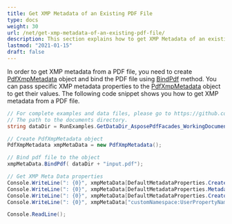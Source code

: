 ```yaml
---
title: Get XMP Metadata of an Existing PDF File
type: docs
weight: 30
url: /net/get-xmp-metadata-of-an-existing-pdf-file/
description: This section explains how to get XMP Metadata of an existing PDF with Aspose.PDF Facades.
lastmod: "2021-01-15"
draft: false
---
```


In order to get XMP metadata from a PDF file, you need to create [PdfXmpMetadata](https://apireference.aspose.com/pdf/net/aspose.pdf.facades/pdfxmpmetadata) object and bind the PDF file using [BindPdf](https://apireference.aspose.com/pdf/net/aspose.pdf.facades/facade/methods/bindpdf/index) method. You can pass specific XMP metadata properties to the [PdfXmpMetadata](https://apireference.aspose.com/pdf/net/aspose.pdf.facades/pdfxmpmetadata) object to get their values. The following code snippet shows you how to get XMP metadata from a PDF file.

```csharp
// For complete examples and data files, please go to https://github.com/aspose-pdf/Aspose.Pdf-for-.NET
// The path to the documents directory.
string dataDir = RunExamples.GetDataDir_AsposePdfFacades_WorkingDocuments();

// Create PdfXmpMetadata object
PdfXmpMetadata xmpMetaData = new PdfXmpMetadata();

// Bind pdf file to the object
xmpMetaData.BindPdf( dataDir + "input.pdf");

// Get XMP Meta Data properties
Console.WriteLine(": {0}", xmpMetaData[DefaultMetadataProperties.CreateDate].ToString());
Console.WriteLine(": {0}", xmpMetaData[DefaultMetadataProperties.MetadataDate].ToString());
Console.WriteLine(": {0}", xmpMetaData[DefaultMetadataProperties.CreatorTool].ToString());
Console.WriteLine(": {0}", xmpMetaData["customNamespace:UserPropertyName"].ToString());

Console.ReadLine();
```